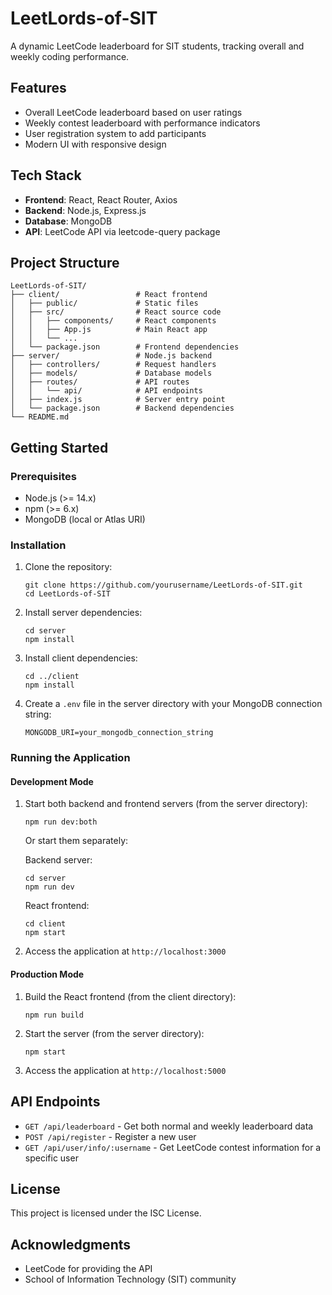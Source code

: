 # LeetLords-of-SIT

A dynamic LeetCode leaderboard for SIT students, tracking overall and weekly coding performance.

## Features

- Overall LeetCode leaderboard based on user ratings
- Weekly contest leaderboard with performance indicators
- User registration system to add participants
- Modern UI with responsive design

## Tech Stack

- **Frontend**: React, React Router, Axios
- **Backend**: Node.js, Express.js
- **Database**: MongoDB
- **API**: LeetCode API via leetcode-query package

## Project Structure

```
LeetLords-of-SIT/
├── client/                 # React frontend
│   ├── public/             # Static files
│   ├── src/                # React source code
│   │   ├── components/     # React components
│   │   ├── App.js          # Main React app
│   │   └── ...
│   └── package.json        # Frontend dependencies
├── server/                 # Node.js backend
│   ├── controllers/        # Request handlers
│   ├── models/             # Database models
│   ├── routes/             # API routes
│   │   └── api/            # API endpoints
│   ├── index.js            # Server entry point
│   └── package.json        # Backend dependencies
└── README.md
```

## Getting Started

### Prerequisites

- Node.js (>= 14.x)
- npm (>= 6.x)
- MongoDB (local or Atlas URI)

### Installation

1. Clone the repository:
   ```
   git clone https://github.com/yourusername/LeetLords-of-SIT.git
   cd LeetLords-of-SIT
   ```

2. Install server dependencies:
   ```
   cd server
   npm install
   ```

3. Install client dependencies:
   ```
   cd ../client
   npm install
   ```

4. Create a `.env` file in the server directory with your MongoDB connection string:
   ```
   MONGODB_URI=your_mongodb_connection_string
   ```

### Running the Application

#### Development Mode

1. Start both backend and frontend servers (from the server directory):
   ```
   npm run dev:both
   ```

   Or start them separately:

   Backend server:
   ```
   cd server
   npm run dev
   ```

   React frontend:
   ```
   cd client
   npm start
   ```

2. Access the application at `http://localhost:3000`

#### Production Mode

1. Build the React frontend (from the client directory):
   ```
   npm run build
   ```

2. Start the server (from the server directory):
   ```
   npm start
   ```

3. Access the application at `http://localhost:5000`

## API Endpoints

- `GET /api/leaderboard` - Get both normal and weekly leaderboard data
- `POST /api/register` - Register a new user
- `GET /api/user/info/:username` - Get LeetCode contest information for a specific user

## License

This project is licensed under the ISC License.

## Acknowledgments

- LeetCode for providing the API
- School of Information Technology (SIT) community
